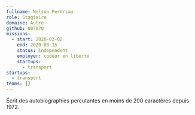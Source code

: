 ```yaml
---
fullname: Nelson Perdriau
role: Stagiaire
domaine: Autre
github: N07070
missions:
  - start: 2020-03-02
    end: 2020-08-15
    status: independent
    employer: codeur en liberté
    startups:
      - transport
startups:
  - transport
teams: []
---
```

Écrit des autobiographies percutantes en moins de 200 caractères depuis 1972.